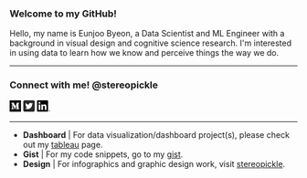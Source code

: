 ### Welcome to my GitHub! 
Hello, my name is Eunjoo Byeon, a Data Scientist and ML Engineer with a background in visual design and cognitive science research. I'm interested in using data to learn how we know and perceive things the way we do.

---

### Connect with me! @stereopickle   
[![Medium](PNG/Monogram.png)](https://medium.com/@stereopickle) [![Twitter](PNG/Twitter_Social_Icon_Rounded_Square_Color.png)](https://twitter.com/stereopickle) [![LinkedIn](PNG/LI-In-Bug.png)](https://www.linkedin.com/in/stereopickle/) 

---

- **Dashboard**  |  For data visualization/dashboard project(s), please check out my [tableau](https://public.tableau.com/profile/eunjoo.byeon#!/) page.   
- **Gist**  |  For my code snippets, go to my [gist](https://gist.github.com/stereopickle).   
- **Design**  |  For infographics and graphic design work, visit [stereopickle](https://stereopickle.com). 
